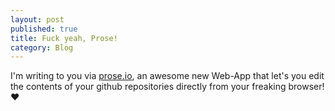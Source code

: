 ```yaml
---
layout: post
published: true
title: Fuck yeah, Prose!
category: Blog
---
```


I'm writing to you via [prose.io](http://prose.io/), an awesome new Web-App that let's you edit the contents of your github repositories directly from your freaking browser! &hearts;